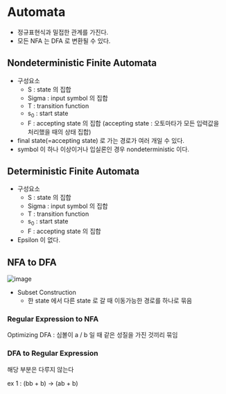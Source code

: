 # Automata

* 정규표현식과 밀접한 관계를 가진다.
* 모든 NFA 는 DFA 로 변환될 수 있다.
  
## Nondeterministic Finite Automata
  
* 구성요소
  * S : state 의 집합
  * Sigma : input symbol 의 집합
  * T : transition function
  * s<sub>0</sub> : start state
  * F : accepting state 의 집합 (accepting state : 오토마타가 모든 입력값을 처리했을 때의 상태 집합)
* final state(=accepting state) 로 가는 경로가 여러 개일 수 있다.
* symbol 이 하나 이상이거나 입실론인 경우 nondeterministic 이다.
  
## Deterministic Finite Automata

* 구성요소
  * S : state 의 집합
  * Sigma : input symbol 의 집합
  * T : transition function
  * s<sub>0</sub> : start state
  * F : accepting state 의 집합
* Epsilon 이 없다.
  
## NFA to DFA

![image](https://user-images.githubusercontent.com/48989903/197541101-f503e423-e8be-40ed-ade4-9459334e197d.png)

* Subset Construction
  * 한 state 에서 다른 state 로 갈 때 이동가능한 경로를 하나로 묶음
  
### Regular Expression to NFA

Optimizing DFA : 심볼이 a / b 일 때 같은 성질을 가진 것끼리 묶임

### DFA to Regular Expression

해당 부분은 다루지 않는다

ex 1 : (bb + b) -> (ab + b)
